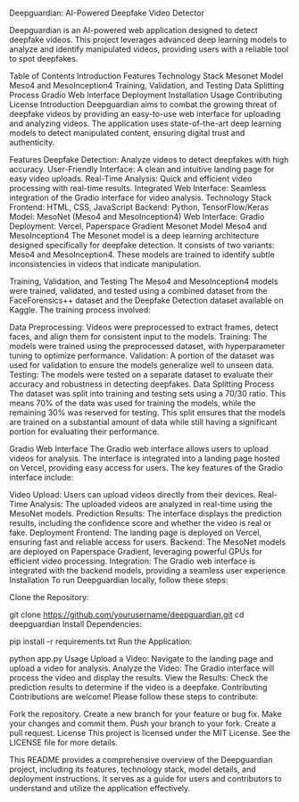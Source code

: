 Deepguardian: AI-Powered Deepfake Video Detector

Deepguardian is an AI-powered web application designed to detect deepfake videos. This project leverages advanced deep learning models to analyze and identify manipulated videos, providing users with a reliable tool to spot deepfakes.

Table of Contents
Introduction
Features
Technology Stack
Mesonet Model
Meso4 and MesoInception4
Training, Validation, and Testing
Data Splitting Process
Gradio Web Interface
Deployment
Installation
Usage
Contributing
License
Introduction
Deepguardian aims to combat the growing threat of deepfake videos by providing an easy-to-use web interface for uploading and analyzing videos. The application uses state-of-the-art deep learning models to detect manipulated content, ensuring digital trust and authenticity.

Features
Deepfake Detection: Analyze videos to detect deepfakes with high accuracy.
User-Friendly Interface: A clean and intuitive landing page for easy video uploads.
Real-Time Analysis: Quick and efficient video processing with real-time results.
Integrated Web Interface: Seamless integration of the Gradio interface for video analysis.
Technology Stack
Frontend: HTML, CSS, JavaScript
Backend: Python, TensorFlow/Keras
Model: MesoNet (Meso4 and MesoInception4)
Web Interface: Gradio
Deployment: Vercel, Paperspace Gradient
Mesonet Model
Meso4 and MesoInception4
The Mesonet model is a deep learning architecture designed specifically for deepfake detection. It consists of two variants: Meso4 and MesoInception4. These models are trained to identify subtle inconsistencies in videos that indicate manipulation.

Training, Validation, and Testing
The Meso4 and MesoInception4 models were trained, validated, and tested using a combined dataset from the FaceForensics++ dataset and the Deepfake Detection dataset available on Kaggle. The training process involved:

Data Preprocessing: Videos were preprocessed to extract frames, detect faces, and align them for consistent input to the models.
Training: The models were trained using the preprocessed dataset, with hyperparameter tuning to optimize performance.
Validation: A portion of the dataset was used for validation to ensure the models generalize well to unseen data.
Testing: The models were tested on a separate dataset to evaluate their accuracy and robustness in detecting deepfakes.
Data Splitting Process
The dataset was split into training and testing sets using a 70/30 ratio. This means 70% of the data was used for training the models, while the remaining 30% was reserved for testing. This split ensures that the models are trained on a substantial amount of data while still having a significant portion for evaluating their performance.

Gradio Web Interface
The Gradio web interface allows users to upload videos for analysis. The interface is integrated into a landing page hosted on Vercel, providing easy access for users. The key features of the Gradio interface include:

Video Upload: Users can upload videos directly from their devices.
Real-Time Analysis: The uploaded videos are analyzed in real-time using the MesoNet models.
Prediction Results: The interface displays the prediction results, including the confidence score and whether the video is real or fake.
Deployment
Frontend: The landing page is deployed on Vercel, ensuring fast and reliable access for users.
Backend: The MesoNet models are deployed on Paperspace Gradient, leveraging powerful GPUs for efficient video processing.
Integration: The Gradio web interface is integrated with the backend models, providing a seamless user experience.
Installation
To run Deepguardian locally, follow these steps:

Clone the Repository:


git clone https://github.com/yourusername/deepguardian.git
cd deepguardian
Install Dependencies:


pip install -r requirements.txt
Run the Application:


python app.py
Usage
Upload a Video: Navigate to the landing page and upload a video for analysis.
Analyze the Video: The Gradio interface will process the video and display the results.
View the Results: Check the prediction results to determine if the video is a deepfake.
Contributing
Contributions are welcome! Please follow these steps to contribute:

Fork the repository.
Create a new branch for your feature or bug fix.
Make your changes and commit them.
Push your branch to your fork.
Create a pull request.
License
This project is licensed under the MIT License. See the LICENSE file for more details.

This README provides a comprehensive overview of the Deepguardian project, including its features, technology stack, model details, and deployment instructions. It serves as a guide for users and contributors to understand and utilize the application effectively.
